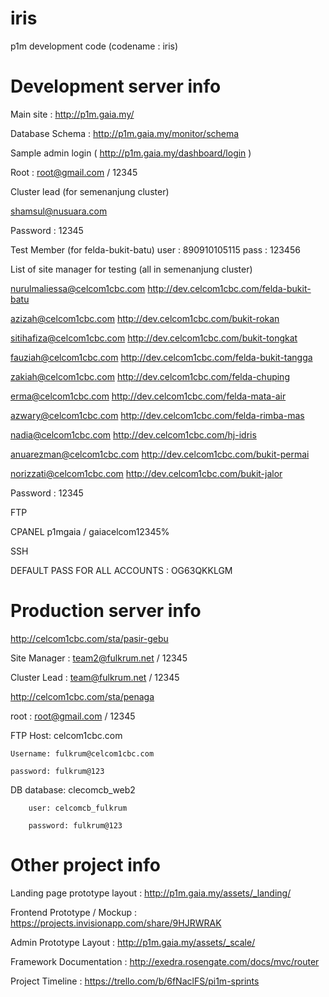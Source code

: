 iris
====
p1m development code (codename : iris)

Development server info
=============
Main site : http://p1m.gaia.my/


Database Schema : http://p1m.gaia.my/monitor/schema

Sample admin login ( http://p1m.gaia.my/dashboard/login )

Root : root@gmail.com / 12345

Cluster lead (for semenanjung cluster)

shamsul@nusuara.com

Password : 12345

Test Member (for felda-bukit-batu)
user : 890910105115
pass : 123456

List of site manager for testing (all in semenanjung cluster)

nurulmaliessa@celcom1cbc.com http://dev.celcom1cbc.com/felda-bukit-batu

azizah@celcom1cbc.com http://dev.celcom1cbc.com/bukit-rokan

sitihafiza@celcom1cbc.com http://dev.celcom1cbc.com/bukit-tongkat

fauziah@celcom1cbc.com http://dev.celcom1cbc.com/felda-bukit-tangga

zakiah@celcom1cbc.com http://dev.celcom1cbc.com/felda-chuping

erma@celcom1cbc.com http://dev.celcom1cbc.com/felda-mata-air

azwary@celcom1cbc.com http://dev.celcom1cbc.com/felda-rimba-mas

nadia@celcom1cbc.com http://dev.celcom1cbc.com/hj-idris

anuarezman@celcom1cbc.com http://dev.celcom1cbc.com/bukit-permai

norizzati@celcom1cbc.com http://dev.celcom1cbc.com/bukit-jalor

Password : 12345

FTP

CPANEL
p1mgaia / gaiacelcom12345%


SSH

DEFAULT PASS FOR ALL ACCOUNTS : OG63QKKLGM

Production server info
================
http://celcom1cbc.com/sta/pasir-gebu 

Site Manager : team2@fulkrum.net / 12345

Cluster Lead : team@fulkrum.net / 12345

http://celcom1cbc.com/sta/penaga

root : root@gmail.com / 12345

FTP
	Host: celcom1cbc.com
	
	Username: fulkrum@celcom1cbc.com
	
	password: fulkrum@123


DB
		database: clecomcb_web2
		
		user: celcomcb_fulkrum
		
		password: fulkrum@123



Other project info
=====

Landing page prototype layout : http://p1m.gaia.my/assets/_landing/

Frontend Prototype / Mockup : https://projects.invisionapp.com/share/9HJRWRAK

Admin Prototype Layout : http://p1m.gaia.my/assets/_scale/

Framework Documentation : http://exedra.rosengate.com/docs/mvc/router

Project Timeline : https://trello.com/b/6fNaclFS/pi1m-sprints






